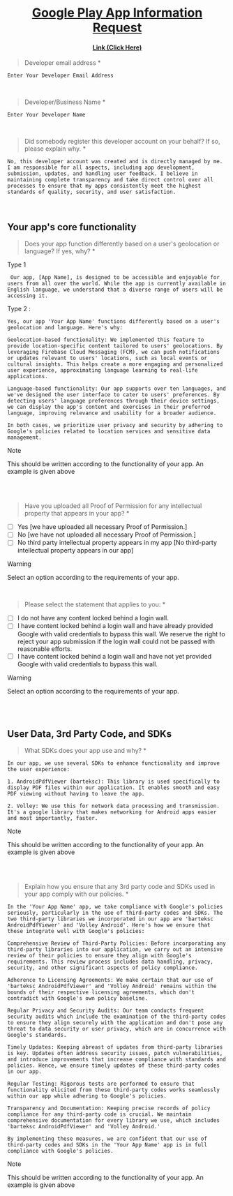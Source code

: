 <h1 align= 'center'><a href="https://support.google.com/googleplay/android-developer/contact/play_information_request">Google Play App Information Request</a></h1> <be>
<h4 align= 'center'><a href="https://support.google.com/googleplay/android-developer/contact/play_information_request">Link (Click Here)</a></h4>



> Developer email address *
```
Enter Your Developer Email Address
```
<br>

> Developer/Business Name *
```
Enter Your Developer Name
```
<br>

> Did somebody register this developer account on your behalf? If so, please explain why. *
```
No, this developer account was created and is directly managed by me. I am responsible for all aspects, including app development, submission, updates, and handling user feedback. I believe in maintaining complete transparency and take direct control over all processes to ensure that my apps consistently meet the highest standards of quality, security, and user satisfaction.
```
<br>

## Your app's core functionality
> Does your app function differently based on a user's geolocation or language? If yes, why? *

Type 1
```
 Our app, [App Name], is designed to be accessible and enjoyable for users from all over the world. While the app is currently available in English language, we understand that a diverse range of users will be accessing it.
```

Type 2 :
```
Yes, our app 'Your App Name' functions differently based on a user's geolocation and language. Here's why:

Geolocation-based functionality: We implemented this feature to provide location-specific content tailored to users' geolocations. By leveraging Firebase Cloud Messaging (FCM), we can push notifications or updates relevant to users' locations, such as local events or cultural insights. This helps create a more engaging and personalized user experience, approximating language learning to real-life applications.

Language-based functionality: Our app supports over ten languages, and we've designed the user interface to cater to users' preferences. By detecting users' language preferences through their device settings, we can display the app's content and exercises in their preferred language, improving relevance and usability for a broader audience.

In both cases, we prioritize user privacy and security by adhering to Google's policies related to location services and sensitive data management.
```
> [!NOTE]
> This should be written according to the functionality of your app. An example is given above

<be>
<br>
<br>

> Have you uploaded all Proof of Permission for any intellectual property that appears in your app? *
- [ ] Yes   [we have uploaded all necessary Proof of Permission.]
- [ ] No    [we have not uploaded all necessary Proof of Permission.]
- [ ] No third party intellectual property appears in my app   [No third-party intellectual property appears in our app]

> [!WARNING]
> Select an option according to the requirements of your app.

<br>

> Please select the statement that applies to you: *
- [ ] I do not have any content locked behind a login wall.
- [ ] I have content locked behind a login wall and have already provided Google with valid credentials to bypass this wall. We reserve the right to reject your app submission if the login wall could not be passed with reasonable efforts.
- [ ] I have content locked behind a login wall and have not yet provided Google with valid credentials to bypass this wall.

> [!WARNING]
> Select an option according to the requirements of your app.

<br><br>

## User Data, 3rd Party Code, and SDKs
> What SDKs does your app use and why? *
```
In our app, we use several SDKs to enhance functionality and improve the user experience:

1. AndroidPdfViewer (barteksc): This library is used specifically to display PDF files within our application. It enables smooth and easy PDF viewing without having to leave the app.

2. Volley: We use this for network data processing and transmission. It's a google library that makes networking for Android apps easier and most importantly, faster.
```
> [!NOTE]
> This should be written according to the functionality of your app. An example is given above

<be>
<br>
<br>

> Explain how you ensure that any 3rd party code and SDKs used in your app comply with our policies. *
```
In the 'Your App Name' app, we take compliance with Google's policies seriously, particularly in the use of third-party codes and SDKs. The two third-party libraries we incorporated in our app are 'barteksc AndroidPdfViewer' and 'Volley Android'. Here's how we ensure that these integrate well with Google's policies:

Comprehensive Review of Third-Party Policies: Before incorporating any third-party libraries into our application, we carry out an intensive review of their policies to ensure they align with Google's requirements. This review process includes data handling, privacy, security, and other significant aspects of policy compliance.

Adherence to Licensing Agreements: We make certain that our use of 'barteksc AndroidPdfViewer' and 'Volley Android' remains within the bounds of their respective licensing agreements, which don't contradict with Google's own policy baseline.

Regular Privacy and Security Audits: Our team conducts frequent security audits which include the examination of the third-party codes to ensure they align securely with the application and don't pose any threat to data security or user privacy, which are in concurrence with Google's standards.

Timely Updates: Keeping abreast of updates from third-party libraries is key. Updates often address security issues, patch vulnerabilities, and introduce improvements that increase compliance with standards and policies. Hence, we ensure timely updates of these third-party codes in our app.

Regular Testing: Rigorous tests are performed to ensure that functionality elicited from these third-party codes works seamlessly within our app while adhering to Google's policies.

Transparency and Documentation: Keeping precise records of policy compliance for any third-party code is crucial. We maintain comprehensive documentation for every library we use, which includes 'barteksc AndroidPdfViewer' and 'Volley Android.'

By implementing these measures, we are confident that our use of third-party codes and SDKs in the 'Your App Name' app is in full compliance with Google's policies.
```

> [!NOTE]
> This should be written according to the functionality of your app. An example is given above

<be>
<br>
<br>

